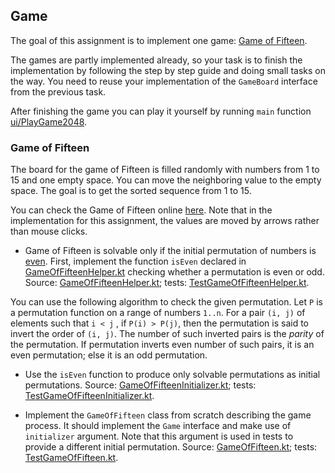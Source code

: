 ## Game

The goal of this assignment is to implement one game: 
[Game of Fifteen](https://en.wikipedia.org/wiki/15_puzzle).

The games are partly implemented already, so your task is to finish the
implementation by following the step by step guide and doing
small tasks on the way.
You need to reuse your implementation of the `GameBoard` interface from
the previous task.

After finishing the game you can play it yourself by running `main` function
<a href="psi_element://PlayGameOfFifteen.kt">ui/PlayGame2048</a>.

### Game of Fifteen

The board for the game of Fifteen is filled randomly with numbers from 1 to 15 and
one empty space. You can move the neighboring value to the empty space.
The goal is to get the sorted sequence from 1 to 15.

You can check the Game of Fifteen online 
[here](http://migo.sixbit.org/puzzles/fifteen/).
Note that in the implementation for this assignment, the values are moved
by arrows rather than mouse clicks.

* Game of Fifteen is solvable only if the initial permutation of numbers
is [even](https://en.wikipedia.org/wiki/Parity_of_a_permutation).
First, implement the function `isEven` declared in 
<a href="psi_element://GameOfFifteenHelper.kt">GameOfFifteenHelper.kt</a>
checking whether a permutation is even or odd.
Source: <a href="psi_element://GameOfFifteenHelper.kt">GameOfFifteenHelper.kt</a>;
tests:  <a href="psi_element://games.gameOfFifteen.TestGameOfFifteenHelper">TestGameOfFifteenHelper.kt</a>. 

You can use the following algorithm to check the given permutation.
Let `P` is a permutation function on a range of numbers `1..n`.
For a pair `(i, j)` of elements such that `i < j` , if `P(i) > P(j)`,
then the permutation is said to invert the order of `(i, j)`.
The number of such inverted pairs is the _parity_ of the permutation.
If permutation inverts even number of such pairs, it is an even permutation; else
it is an odd permutation.

* Use the `isEven` function to produce only solvable permutations as initial
permutations.
Source: <a href="psi_element://GameOfFifteenInitializer.kt">GameOfFifteenInitializer.kt</a>;
tests:  <a href="psi_element://games.gameOfFifteen.TestGameOfFifteenInitializer">TestGameOfFifteenInitializer.kt</a>.

* Implement the `GameOfFifteen` class from scratch describing the game process.
It should implement the `Game` interface and make use of `initializer` argument.
Note that this argument is used in tests to provide a different initial permutation.
Source: <a href="psi_element://GameOfFifteen.kt">GameOfFifteen.kt</a>;
tests:  <a href="psi_element://games.gameOfFifteen.TestGameOfFifteen">TestGameOfFifteen.kt</a>.
